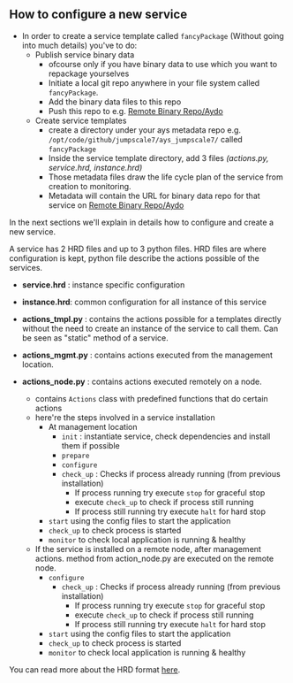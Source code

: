 How to configure a new service
------------------------------

- In order to create a service template called `fancyPackage` (Without going into much details) you've to do:
    - Publish service binary data
        - ofcourse only if you have binary data to use which you want to repackage yourselves
        - Initiate a local git repo anywhere in your file system called `fancyPackage`.
        - Add the binary data files to this repo
        - Push this repo to e.g. [Remote Binary Repo/Aydo](http://git.aydo.com/org/binary)
    - Create service templates
        - create a directory under your ays metadata repo e.g. ```/opt/code/github/jumpscale7/ays_jumpscale7/``` called ```fancyPackage```
        - Inside the service template directory, add 3 files *(actions.py, service.hrd, instance.hrd)*
        - Those metadata files draw the life cycle plan of the service from creation to monitoring.
        - Metadata will contain the URL for binary data repo for that service on [Remote Binary Repo/Aydo](http://git.aydo.com/org/binary)
    
In the next sections we'll explain in details how to configure and create a new service.


A service has 2 HRD files and up to 3 python files. HRD files are where configuration is kept, python file describe the actions possible of the services.
- **service.hrd** : instance specific configuration
- **instance.hrd**: common configuration for all instance of this service
- **actions_tmpl.py** : contains the actions possible for a templates directly without the need to create an instance of the service to call them. Can be seen as "static" method of a service.
- **actions_mgmt.py** : contains actions executed from the management location.
- **actions_node.py** : contains actions executed remotely on a node.
     
    - contains ```Actions``` class with predefined functions that do certain actions
    - here're the steps involved in a service installation
      - At management location
        - ```init``` : instantiate service, check dependencies and install them if possible
        - ```prepare``` 
        - ```configure```
        - ```check_up``` : Checks if process already running (from previous installation)
          * If process running try execute ```stop``` for graceful stop
          * execute  ```check_up``` to check if process still running
          * If process still running try execute ```halt``` for hard stop
      - ```start``` using the config files to start the application
      - ```check_up``` to check process is started
      - ```monitor``` to check local application is running & healthy
    - If the service is installed on a remote node, after management actions. method from action_node.py are executed on the remote node.
      - ```configure```
        - ```check_up``` : Checks if process already running (from previous installation)
          * If process running try execute ```stop``` for graceful stop
          * execute  ```check_up``` to check if process still running
          * If process still running try execute ```halt``` for hard stop
      - ```start``` using the config files to start the application
      - ```check_up``` to check process is started
      - ```monitor``` to check local application is running & healthy

You can read more about the HRD format [here](HRD.md).